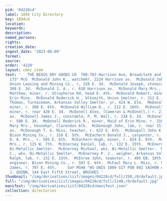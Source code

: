 ```yaml
---
pid: '04228cd'
label: 1894 City Directory
key: 1894cd
location: 
keywords: 
description: 
named_persons: 
rights: 
creation_date: 
ingest_date: '2023-08-09'
format: 
source: 
order: '4228'
layout: cmhc_item
text: '   THE BEGGS DRY GOODS CO  700-703 Harrison Ave, Broadcloth and Suitings     McD
  173° McG  McDonald John K., watchmkr, 2224 Harrison av.  McDonald John R., miner,
  Union Leasing and Mining Co., r, 228 E. 3d.  McDonald Joseph, stonecutter, bds.
  308 E. 3d.  McDonald J. A., r. 610 Harrison av.  McDonald Mary Mrs., r. 211 W. 8th.  MeDonald
  Matthew, miner, r. Strayhorse Rd, head E. 4th.  McDonald Robert, miner, Maid of
  Erin Mine.  McDonald Roderick H., blksmith, Union Smelter, r. 212 E. 10th.  McDonald
  Thomas, furnaceman, Arkansas Valley Smelter. yr, 424 W. Elm.  MeDonald William,
  miner, r. 300 E. 6th.  McDonald William D., r. 212 E. 10th.  McDonall Angus J.,
  miner, r. rear 420 E. 3d.  McDonell Alex, (Cameron & McDonell,) r. 212 Harrison
  av.  McDonell James J., constable, P. M. Wall, r. 228 E. 3d.  McDonell John, miner,
  r. 500 E. 3d.  MeDonell Roderick R., miner, Maid of Erin Mine, r. 316 E. 3d.  McDonnell
  Mary Mrs., housekpr, Clarendon blk.  McDonough John, lab, r. rear 151 S. Toledo
  av.  McDonough T. G. Miss, teacher, r. 623 E. 6th.  McDougall John K., carpenter,
  Bison Mining Co., r. 316 E. 5th.  McEachern Donald J., carpenter, r. 508 E. 3d.  McEachern
  D. A. Mrs., r. 505 E. 6th.  McEachern Hugh, miner, r. 824 E. 6th.  McElroy Rosa
  Mrs., r. 115 W. 7th.  McEnerney Daniel, lab, r. 132 E. 15th.  McEnerney James, wks.
  Bi-Metallic Smelter.  McEnerney Michael, wks. Bi-Metallic Smelter.  McEnerney P.
  C., wks. Bi-Metallic Smelter.  McEnerney P. J., weigher, Arkansas Valley Smelter.  MoEnerney
  Ralph, lab, r. 132 E. 15th.  McEnroe John, teamster, r. 405 EB. 10th.  McEwing William,
  engineer, Bison Mining Co., r. 507 E. 6th.  McFaul Mary L. Miss, r. 522 W. Chestnut.  McGarry
  James, r. 707 E. 4th.     SaY MSHA "WS UNIS 1809 GIT PUB 802 SASHON qi        J.
  J. QUINN, 144 East Fifth Street, BRUSHES '
thumbnail: "/img/derivatives/iiif/images/04228cd/full/250,/0/default.jpg"
full: "/img/derivatives/iiif/images/04228cd/full/1140,/0/default.jpg"
manifest: "/img/derivatives/iiif/04228cd/manifest.json"
collection: directories
---
```


